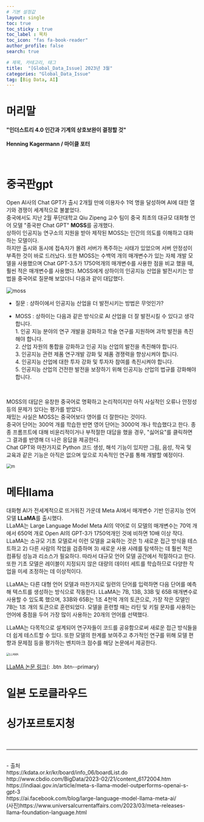 ```yaml
---
# 기본 설정값
layout: single
toc: true
toc_sticky : true
toc_label : 목차
toc_icon: "fas fa-book-reader"
author_profile: false
search: true

# 제목, 카테고리, 태그
title:  "[Global_Data_Issue] 2023년 3월"
categories: "Global_Data_Issue"
tag: [Big Data, AI]
---
```


# 머리말
<div class="notice--info">
<h4>"인더스트리 4.0 인간과 기계의 상호보완이 결정할 것"<br/><br/>
Henning Kagermann / 마이클 포터</h4>
</div>
<br/>

# 중국판gpt
Open AI사의 Chat GPT가 출시 2개월 만에 이용자수 1억 명을 달성하며 AI에 대한 열기와 경쟁이 세계적으로 불붙었다.<br/>
중국에서도 지난 2월 푸단대학교 Qiu Zipeng 교수 팀이 중국 최초의 대규모 대화형 언어 모델 "중국판 Chat GPT" **MOSS**를 공개했다.<br/>
상하이 인공지능 연구소의 지원을 받아 제작된 MOSS는 인간의 의도를 이해하고 대화하는 모델이다.<br/>
하지만 출시와 동시에 접속자가 몰려 서버가 폭주하는 사태가 있었으며 서버 안정성이 부족한 것이 바로 드러났다.
또한 MOSS는 수백억 개의 매개변수가 있는 자체 개발 모델을 사용했으며 Chat GPT-3.5가 1750억개의 매개변수를 사용한 점을 비교 했을 때, 훨씬 적은 매개변수를 사용했다. MOSS에게 상하이의 인공지능 산업을 발전시키는 방법을 중국어로 질문해 보았더니 다음과 같이 대답했다.<br/>

![moss]({{site.url}}\images\2023-03-22-gdata33\moss.png)


- 질문 : 상하이에서 인공지능 산업을 더 발전시키는 방법은 무엇인가?

- MOSS : 상하이는 다음과 같은 방식으로 AI 산업을 더 잘 발전시킬 수 있다고 생각합니다.<br/> 1. 인공 지능 분야의 연구 개발을 강화하고 학술 연구를 지원하며 과학 발전을 촉진해야 합니다. <br/>2. 산업 자원의 통합을 강화하고 인공 지능 산업의 발전을 촉진해야 합니다. <br/>3. 인공지능 관련 제품 연구개발 강화 및 제품 경쟁력을 향상시켜야 합니다. <br/>4. 인공지능 산업에 대한 투자 강화 및 투자자 참여를 촉진시켜야 합니다. <br/>5. 인공지능 산업의 건전한 발전을 보장하기 위해 인공지능 산업의 법규를 강화해야 합니다.
<br/>

MOSS의 대답은 유창한 중국어로 명확하고 논리적이지만 아직 사실적인 오류나 안정성 등의 문제가 있다는 평가를 받았다.<br/>
재밌는 사실은 MOSS는 중국어보다 영어를 더 잘한다는 것이다.<br/>
중국어 단어는 300억 개를 학습한 반면 영어 단어는 3000억 개나 학습했다고 한다.
종종 프롬프트에 대해 비윤리적이거나 부적절한 대답을 했을 경우, "싫어요"를 클릭하면 그 결과를 반영해 더 나은 응답을 제공한다.<br/>
Chat GPT와 마찬가지로 Python 코드 생성, 해석 기능이 있지만 그림, 음성, 작곡 및 교육과 같은 기능은 아직은 없으며 앞으로 지속적인 연구를 통해 개발할 예정이다.<br/>

<img src="{{site.url}}\images\2023-03-22-gdata33\m.png" alt="m" style="zoom:80%;" />
<br/>

# 메타llama
대화형 AI가 전세계적으로 뜨거워진 가운데 Meta AI에서 매개변수 기반 인공지능 언어 모델 **LLaMA**를 출시했다.   
LLaMA는 Large Language Model Meta AI의 약어로 이 모델의 매개변수는 70억 개에서
650억 개로 Open AI의 GPT-3가 1750억개인 것에 비하면 10배 이상 작다.
LLaMA는 소규모 기초 모델로서 이런 모델을 교육하는 것은 1) 새로운 접근 방식을 테스트하고 2) 다른 사람의 작업을 검증하며 3) 새로운 사용 사례를 탐색하는 데 훨씬 적은 컴퓨팅 성능과 리소스가 필요하다.
따라서 대규모 언어 모델 공간에서 적절하다고 한다.
또한 기초 모델은 레이블이 지정되지 않은 대량의 데이터 세트를 학습하므로 다양한 작업을 미세 조정하는 데 이상적이다.

LLaMA는 다른 대형 언어 모델과 마찬가지로 일련의 단어를 입력하면 다음 단어를 예측해 텍스트를 생성하는 방식으로 작동한다.
LLaMA는 7B, 13B, 33B 및 65B 매개변수로 사용할 수 있도록 했으며, 33B와 65B는 1조 4천억 개의 토큰으로, 가장 작은 모델인 7B는 1조 개의 토큰으로 훈련되었다.
모델을 훈련할 때는 라틴 및 키릴 문자를 사용하는 언어에 중점을 두어 가장 많이 사용하는 20개의 언어를 선택했다.

LLaMA는 다목적으로 설계되어 연구자들이 코드를 공유함으로써 새로운 접근 방식들을 더 쉽게 테스트할 수 있다. 
또한 모델의 한계를 보여주고 추가적인 연구를 위해 모델 편향과 문제점 등을 평가하는 벤치마크 점수를 해당 논문에서 제공한다.
<br/>
<br/>
<img src="{{site.url}}\images\2023-03-22-gdata33\LLAMA.jpg" alt="LLAMA" style="zoom: 50%;" />
<br/>
<br/>
[LLaMA 논문 링크](https://arxiv.org/pdf/2302.13971.pdf){: .btn .btn--primary}





# 일본 도로클라우드






# 싱가포르토지청


<br/>
<hr/>
<br/>
- 출처<br/>
https://kdata.or.kr/kr/board/info_06/boardList.do <br/>
http://www.cbdio.com/BigData/2023-02/21/content_6172004.htm <br/>
https://indiaai.gov.in/article/meta-s-llama-model-outperforms-openai-s-gpt-3 <br/>
https://ai.facebook.com/blog/large-language-model-llama-meta-ai/ <br/>
(사진)https://www.universalcurrentaffairs.com/2023/03/meta-releases-llama-foundation-language.html <br/>
